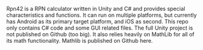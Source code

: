Rpn42 is a RPN calculator written in Unity and C# and provides special characteristics and functions.
It can run on multiple platforms, but currently has Android as its  primary target platform, and iOS as second.
This repo only contains C# code and some GUI related files. 
The full Unity project is not published on Github (too big). 
It also relies heavily on MathLib for all of its math functionality. Mathlib is published on Github here.

